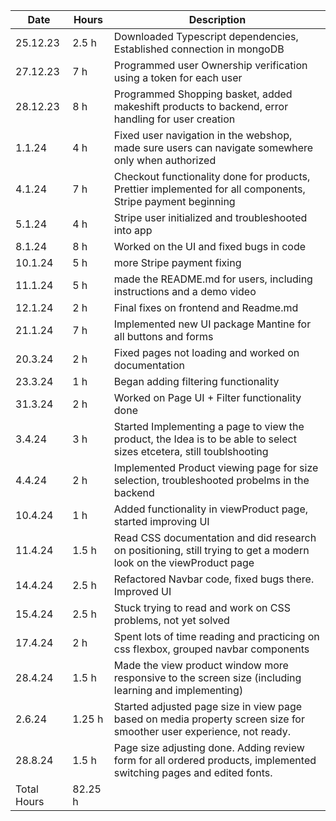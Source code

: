 | Date        | Hours   | Description                                                                                                           |
| ----------- | ------- | --------------------------------------------------------------------------------------------------------------------- |
| 25.12.23    | 2.5 h   | Downloaded Typescript dependencies, Established connection in mongoDB                                                 |
| 27.12.23    | 7 h     | Programmed user Ownership verification using a token for each user                                                    |
| 28.12.23    | 8 h     | Programmed Shopping basket, added makeshift products to backend, error handling for user creation                     |
| 1.1.24      | 4 h     | Fixed user navigation in the webshop, made sure users can navigate somewhere only when authorized                     |
| 4.1.24      | 7 h     | Checkout functionality done for products, Prettier implemented for all components, Stripe payment beginning           |
| 5.1.24      | 4 h     | Stripe user initialized and troubleshooted into app                                                                   |
| 8.1.24      | 8 h     | Worked on the UI and fixed bugs in code                                                                               |
| 10.1.24     | 5 h     | more Stripe payment fixing                                                                                            |
| 11.1.24     | 5 h     | made the README.md for users, including instructions and a demo video                                                 |
| 12.1.24     | 2 h     | Final fixes on frontend and Readme.md                                                                                 |
| 21.1.24     | 7 h     | Implemented new UI package Mantine for all buttons and forms                                                          |
| 20.3.24     | 2 h     | Fixed pages not loading and worked on documentation                                                                   |
| 23.3.24     | 1 h     | Began adding filtering functionality                                                                                  |
| 31.3.24     | 2 h     | Worked on Page UI + Filter functionality done                                                                         |
| 3.4.24      | 3 h     | Started Implementing a page to view the product, the Idea is to be able to select sizes etcetera, still toublshooting |
| 4.4.24      | 2 h     | Implemented Product viewing page for size selection, troubleshooted probelms in the backend                           |
| 10.4.24     | 1 h     | Added functionality in viewProduct page, started improving UI                                                         |
| 11.4.24     | 1.5 h   | Read CSS documentation and did research on positioning, still trying to get a modern look on the viewProduct page     |
| 14.4.24     | 2.5 h   | Refactored Navbar code, fixed bugs there. Improved UI                                                                 |
| 15.4.24     | 2.5 h   | Stuck trying to read and work on CSS problems, not yet solved                                                         |
| 17.4.24     | 2 h     | Spent lots of time reading and practicing on css flexbox, grouped navbar components                                   |
| 28.4.24     | 1.5 h   | Made the view product window more responsive to the screen size (including learning and implementing)                 |
| 2.6.24      | 1.25 h  | Started adjusted page size in view page based on media property screen size for smoother user experience, not ready.  |
| 28.8.24     | 1.5 h   | Page size adjusting done. Adding review form for all ordered products, implemented switching pages and edited fonts.  |
| Total Hours | 82.25 h |
